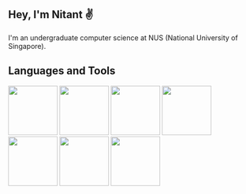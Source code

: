 ## Hey, I'm Nitant :v:

I'm an undergraduate computer science at NUS (National University of Singapore).

## Languages and Tools

<img class="Java" src="https://user-images.githubusercontent.com/97420952/212089762-a05bdaa0-5897-4dbd-adea-bff4c265a315.svg" width="100"> <img class ="JS" src="https://user-images.githubusercontent.com/97420952/212089842-083ef6b5-53c8-45c2-a501-7869d7bef47c.svg" width="100"> <img class = "Python" src="https://user-images.githubusercontent.com/97420952/212091691-21f73f1f-ac7a-4141-950d-c77a6fc509e6.svg" width="100"> <img class = "CSS" src="https://user-images.githubusercontent.com/97420952/212091925-cdac088d-a028-43cc-9692-08459f0bab43.svg" width="100"> <img class = "HTML" src="https://user-images.githubusercontent.com/97420952/212092361-45acf81e-ecca-488b-b770-aabc58224f53.svg" width="100"> <img class = "Django" src="https://user-images.githubusercontent.com/97420952/225239161-474536c8-c459-4d43-b51a-667a351758a9.svg" width="100"> <img class = "PostgreSQL" src="https://user-images.githubusercontent.com/97420952/225239425-c8cafa48-1d71-4aa9-8c3c-8b780a0fbe76.svg" width="100">


<!--
**nitant-p/nitant-p** is a ✨ _special_ ✨ repository because its `README.md` (this file) appears on your GitHub profile.

Here are some ideas to get you started:

- 🔭 I’m currently working on ...
- 🌱 I’m currently learning ...
- 👯 I’m looking to collaborate on ...
- 🤔 I’m looking for help with ...
- 💬 Ask me about ...
- 📫 How to reach me: ...
- 😄 Pronouns: ...
- ⚡ Fun fact: ...
-->
